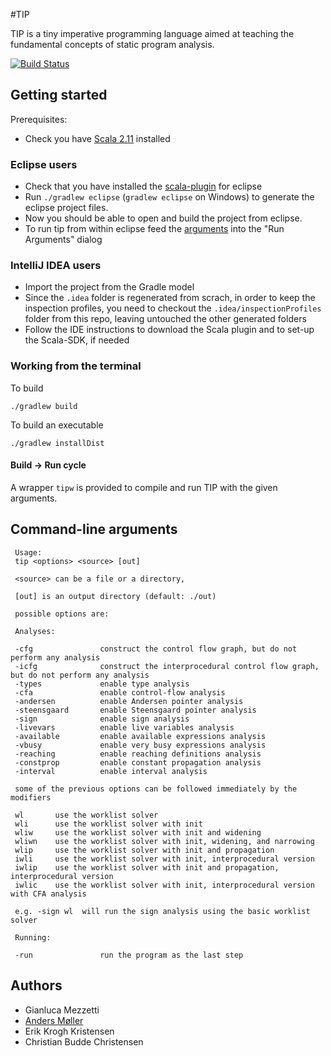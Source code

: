 #TIP

TIP is a tiny imperative programming language aimed at teaching the fundamental concepts of static program analysis.

[![Build Status](https://travis-ci.org/cs-au-dk/TIP.svg)](https://travis-ci.org/cs-au-dk/TIP)

## Getting started

Prerequisites:
- Check you have [Scala 2.11](http://www.scala-lang.org/download/) installed 

### Eclipse users

- Check that you have installed the [scala-plugin](http://scala-ide.org/) for eclipse 
- Run ```./gradlew eclipse``` (```gradlew eclipse``` on Windows) to generate the eclipse project files.
- Now you should be able to open and build the project from eclipse.
- To run tip from within eclipse feed the [arguments](#tipcmd) into the "Run Arguments" dialog

### IntelliJ IDEA users

- Import the project from the Gradle model
- Since the ```.idea``` folder is regenerated from scrach, in order to keep the inspection profiles, you need to checkout the ```.idea/inspectionProfiles``` folder from this repo, leaving untouched the other generated folders
- Follow the IDE instructions to download the Scala plugin and to set-up the Scala-SDK, if needed

### Working from the terminal

To build 

```
./gradlew build
```

To build an executable

```
./gradlew installDist
```

#### Build -> Run cycle

A wrapper ```tipw``` is provided to compile and run TIP with the given arguments.

## Command-line arguments <a name="tipcmd"></a>

```
 Usage:
 tip <options> <source> [out]

 <source> can be a file or a directory,

 [out] is an output directory (default: ./out)

 possible options are:

 Analyses:

 -cfg               construct the control flow graph, but do not perform any analysis
 -icfg              construct the interprocedural control flow graph, but do not perform any analysis
 -types             enable type analysis
 -cfa               enable control-flow analysis
 -andersen          enable Andersen pointer analysis
 -steensgaard       enable Steensgaard pointer analysis
 -sign              enable sign analysis
 -livevars          enable live variables analysis
 -available         enable available expressions analysis
 -vbusy             enable very busy expressions analysis
 -reaching          enable reaching definitions analysis
 -constprop         enable constant propagation analysis
 -interval          enable interval analysis

 some of the previous options can be followed immediately by the modifiers

 wl       use the worklist solver
 wli      use the worklist solver with init
 wliw     use the worklist solver with init and widening
 wliwn    use the worklist solver with init, widening, and narrowing
 wlip     use the worklist solver with init and propagation
 iwli     use the worklist solver with init, interprocedural version
 iwlip    use the worklist solver with init and propagation, interprocedural version
 iwlic    use the worklist solver with init, interprocedural version with CFA analysis

 e.g. -sign wl  will run the sign analysis using the basic worklist solver

 Running:

 -run               run the program as the last step
```
## Authors

- Gianluca Mezzetti
- [Anders M&oslash;ller](http://cs.au.dk/~amoeller/)
- Erik Krogh Kristensen
- Christian Budde Christensen

